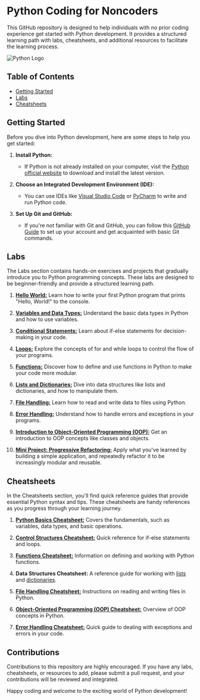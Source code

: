 # Python Coding for Noncoders

This GitHub repository is designed to help individuals with no prior coding experience get started with Python development. It provides a structured learning path with labs, cheatsheets, and additional resources to facilitate the learning process.

![Python Logo](https://www.python.org/static/community_logos/python-logo-master-v3-TM.png)

## Table of Contents

- [Getting Started](#getting-started)
- [Labs](#labs)
- [Cheatsheets](#cheatsheets)

## Getting Started

Before you dive into Python development, here are some steps to help you get started:

1. **Install Python:**

   - If Python is not already installed on your computer, visit the [Python official website](https://www.python.org/downloads/) to download and install the latest version.

2. **Choose an Integrated Development Environment (IDE):**

   - You can use IDEs like [Visual Studio Code](https://code.visualstudio.com/) or [PyCharm](https://www.jetbrains.com/pycharm/) to write and run Python code.

3. **Set Up Git and GitHub:**
   - If you're not familiar with Git and GitHub, you can follow this [GitHub Guide](https://guides.github.com/activities/hello-world/) to set up your account and get acquainted with basic Git commands.

## Labs

The Labs section contains hands-on exercises and projects that gradually introduce you to Python programming concepts. These labs are designed to be beginner-friendly and provide a structured learning path.

1. [**Hello World:**](labs/lab1-hello-world.md) Learn how to write your first Python program that prints "Hello, World!" to the console.

2. [**Variables and Data Types:**](labs/lab2-datatypes-and-variables.md) Understand the basic data types in Python and how to use variables.

3. [**Conditional Statements:**](labs/lab3-conditional-statements.md) Learn about if-else statements for decision-making in your code.

4. [**Loops:**](labs/lab4-looping.md) Explore the concepts of for and while loops to control the flow of your programs.

5. [**Functions:**](labs/lab5-functions.md) Discover how to define and use functions in Python to make your code more modular.

6. [**Lists and Dictionaries:**](labs/lab6-lists-and-dictionaries.md) Dive into data structures like lists and dictionaries, and how to manipulate them.

7. [**File Handling:**](labs/lab7-file-handling.md) Learn how to read and write data to files using Python.

8. [**Error Handling:**](labs/lab8-error-handling.md) Understand how to handle errors and exceptions in your programs.

9. [**Introduction to Object-Oriented Programming (OOP):**](labs/lab9-intro-to-oop.md) Get an introduction to OOP concepts like classes and objects.

10. [**Mini Project: Progressive Refactoring:**](labs/lab10-progressive-refactoring.md) Apply what you've learned by building a simple application, and repeatedly refactor it to be increasingly modular and reusable.

## Cheatsheets

In the Cheatsheets section, you'll find quick reference guides that provide essential Python syntax and tips. These cheatsheets are handy references as you progress through your learning journey.

1. [**Python Basics Cheatsheet:**](https://www.pythoncheatsheet.org/cheatsheet/basics) Covers the fundamentals, such as variables, data types, and basic operations.

2. [**Control Structures Cheatsheet:**](https://www.pythoncheatsheet.org/cheatsheet/control-flow) Quick reference for if-else statements and loops.

3. [**Functions Cheatsheet:**](https://www.pythoncheatsheet.org/cheatsheet/functions) Information on defining and working with Python functions.

4. **Data Structures Cheatsheet:** A reference guide for working with [lists](https://www.pythoncheatsheet.org/cheatsheet/lists-and-tuples) and [dictionaries](https://www.pythoncheatsheet.org/cheatsheet/dictionaries).

5. [**File Handling Cheatsheet:**](https://www.pythoncheatsheet.org/cheatsheet/reading-and-writing-files) Instructions on reading and writing files in Python.

6. [**Object-Oriented Programming (OOP) Cheatsheet:**](https://www.pythoncheatsheet.org/cheatsheet/oop-basics) Overview of OOP concepts in Python.

7. [**Error Handling Cheatsheet:**](https://www.pythoncheatsheet.org/cheatsheet/exception-handling) Quick guide to dealing with exceptions and errors in your code.

## Contributions

Contributions to this repository are highly encouraged. If you have any labs, cheatsheets, or resources to add, please submit a pull request, and your contributions will be reviewed and integrated.

Happy coding and welcome to the exciting world of Python development!
